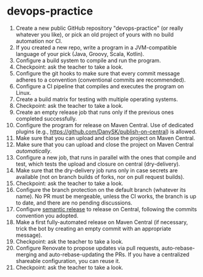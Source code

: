 # devops-practice

1. Create a new public GitHub repository "devops-practice" (or really whatever you like), or pick an old project of yours with no build automation nor CI.
2. If you created a new repo, write a program in a JVM-compatible language of your pick (Java, Groovy, Scala, Kotlin).
3. Configure a build system to compile and run the program.
4. Checkpoint: ask the teacher to take a look.
5. Configure the git hooks to make sure that every commit message adheres to a convention (conventional commits are recommended).
6. Configure a CI pipeline that compiles and executes the program on Linux.
7. Create a build matrix for testing with multiple operating systems.
8. Checkpoint: ask the teacher to take a look.
9. Create an empty release job that runs only if the previous ones completed successfully.
10. Configure the program for release on Maven Central. Use of dedicated plugins (e.g., https://github.com/DanySK/publish-on-central) is allowed.
11. Make sure that you can upload and close the project on Maven Central.
12. Make sure that you can upload and close the project on Maven Central *automatically*.
13. Configure a new job, that runs in parallel with the ones that compile and test, which tests the upload and closure on central (dry-delivery).
14. Make sure that the dry-delivery job runs only in case secrets are available (not on branch builds of forks, nor on pull request builds).
15. Checkpoint: ask the teacher to take a look.
16. Configure the branch protection on the default branch (whatever its name). No PR must be mergeable, unless the CI works, the branch is up to date, and there are no pending discussions.
17. Configure [semantic release](https://github.com/semantic-release/semantic-release) to release on Central, following the commits convention you adopted.
18. Make a first fully-automated release on Maven Central (if necessary, trick the bot by creating an empty commit with an appropriate message).
20. Checkpoint: ask the teacher to take a look.
21. Configure Renovate to propose updates via pull requests, auto-rebase-merging and auto-rebase-updating the PRs. If you have a centralized shareable configuration, you can reuse it.
22. Checkpoint: ask the teacher to take a look.